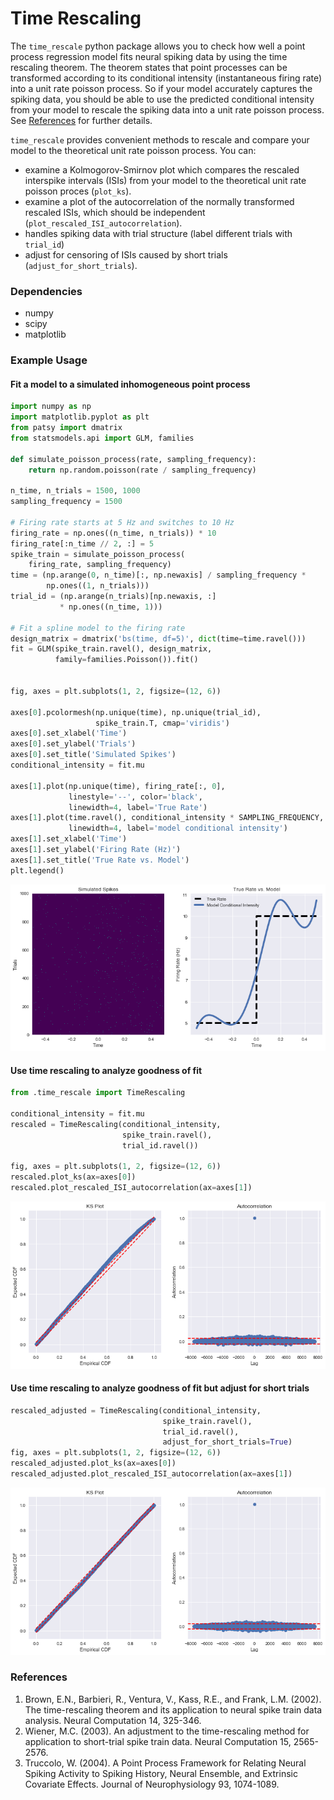 # Time Rescaling
The `time_rescale` python package allows you to check how well a point process regression model fits neural spiking data by using the time rescaling theorem. The theorem states that point processes can be transformed according to its conditional intensity (instantaneous firing rate) into a unit rate poisson process. So if your model accurately captures the spiking data, you should be able to use the predicted conditional intensity from your model to rescale the spiking data into a unit rate poisson process. See [References](#references) for further details.

`time_rescale` provides convenient methods to rescale and compare your model to the theoretical unit rate poisson process. You can:
+ examine a Kolmogorov-Smirnov plot which compares the rescaled interspike intervals (ISIs) from your model to the theoretical unit rate poisson proces (`plot_ks`).
+ examine a plot of the autocorrelation of the normally transformed rescaled ISIs, which should be independent (`plot_rescaled_ISI_autocorrelation`).
+ handles spiking data with trial structure (label different trials with `trial_id`)
+ adjust for censoring of ISIs caused by short trials (`adjust_for_short_trials`).


### Dependencies ###
+  numpy
+  scipy
+  matplotlib

### Example Usage ###

#### Fit a model to a simulated inhomogeneous point process
```python
import numpy as np
import matplotlib.pyplot as plt
from patsy import dmatrix
from statsmodels.api import GLM, families

def simulate_poisson_process(rate, sampling_frequency):
    return np.random.poisson(rate / sampling_frequency)

n_time, n_trials = 1500, 1000
sampling_frequency = 1500

# Firing rate starts at 5 Hz and switches to 10 Hz
firing_rate = np.ones((n_time, n_trials)) * 10
firing_rate[:n_time // 2, :] = 5
spike_train = simulate_poisson_process(
    firing_rate, sampling_frequency)
time = (np.arange(0, n_time)[:, np.newaxis] / sampling_frequency *
        np.ones((1, n_trials)))
trial_id = (np.arange(n_trials)[np.newaxis, :]
           * np.ones((n_time, 1)))

# Fit a spline model to the firing rate
design_matrix = dmatrix('bs(time, df=5)', dict(time=time.ravel()))
fit = GLM(spike_train.ravel(), design_matrix,
          family=families.Poisson()).fit()


fig, axes = plt.subplots(1, 2, figsize=(12, 6))

axes[0].pcolormesh(np.unique(time), np.unique(trial_id),
                   spike_train.T, cmap='viridis')
axes[0].set_xlabel('Time')
axes[0].set_ylabel('Trials')
axes[0].set_title('Simulated Spikes')
conditional_intensity = fit.mu

axes[1].plot(np.unique(time), firing_rate[:, 0],
             linestyle='--', color='black',
             linewidth=4, label='True Rate')
axes[1].plot(time.ravel(), conditional_intensity * SAMPLING_FREQUENCY,
             linewidth=4, label='model conditional intensity')
axes[1].set_xlabel('Time')
axes[1].set_ylabel('Firing Rate (Hz)')
axes[1].set_title('True Rate vs. Model')
plt.legend()
```

![](simulated_spikes_model.png)

#### Use time rescaling to analyze goodness of fit

```python
from .time_rescale import TimeRescaling

conditional_intensity = fit.mu
rescaled = TimeRescaling(conditional_intensity,
                         spike_train.ravel(),
                         trial_id.ravel())

fig, axes = plt.subplots(1, 2, figsize=(12, 6))
rescaled.plot_ks(ax=axes[0])
rescaled.plot_rescaled_ISI_autocorrelation(ax=axes[1])
```

![Goodness of fit, not adjusted for short trials](time_rescaling_ks_autocorrelation.png)

#### Use time rescaling to analyze goodness of fit but adjust for short trials

```python
rescaled_adjusted = TimeRescaling(conditional_intensity,
                                  spike_train.ravel(),
                                  trial_id.ravel(),
                                  adjust_for_short_trials=True)
fig, axes = plt.subplots(1, 2, figsize=(12, 6))
rescaled_adjusted.plot_ks(ax=axes[0])
rescaled_adjusted.plot_rescaled_ISI_autocorrelation(ax=axes[1])
```

![Goodness of fit, not adjsuted for short trials](time_rescaling_ks_autocorrelation_adjusted.png)


### References ###
1. Brown, E.N., Barbieri, R., Ventura, V., Kass, R.E., and Frank, L.M. (2002). The time-rescaling theorem and its application to neural spike train data analysis. Neural Computation 14, 325-346.
2. Wiener, M.C. (2003). An adjustment to the time-rescaling method for application to short-trial spike train data. Neural Computation 15, 2565-2576.
3. Truccolo, W. (2004). A Point Process Framework for Relating Neural Spiking Activity to Spiking History, Neural Ensemble, and Extrinsic Covariate Effects. Journal of Neurophysiology 93, 1074-1089.
